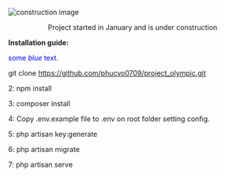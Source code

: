 ![construction image](https://i.imgur.com/FyNbRiE.png)

<p align="center">Project started in January and is under construction</p>


<strong>Installation guide:</strong>

<span style="color:blue">some <em>blue</em> text</span>.</p> git clone https://github.com/phucvo0709/project_olympic.git

2: npm install

3: composer install

4: Copy .env.example file to .env on root folder setting config.

5: php artisan key:generate

6: php artisan migrate

7: php artisan serve
